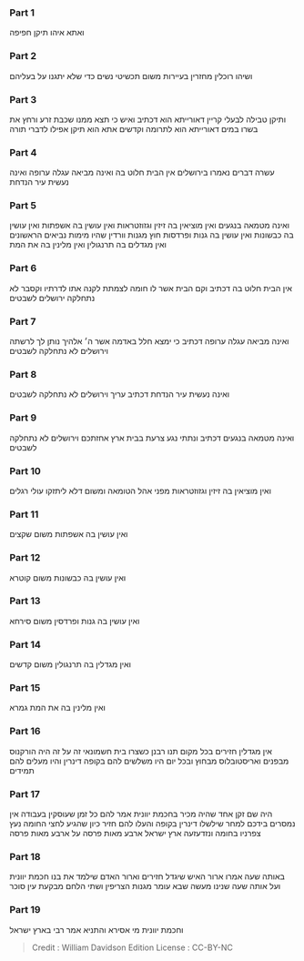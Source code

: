 
### Part 1
ואתא איהו תיקן חפיפה

### Part 2
ושיהו רוכלין מחזרין בעיירות משום תכשיטי נשים כדי שלא יתגנו על בעליהם

### Part 3
ותיקן טבילה לבעלי קריין דאורייתא הוא דכתיב ואיש כי תצא ממנו שכבת זרע ורחץ את בשרו במים דאורייתא הוא לתרומה וקדשים אתא הוא תיקן אפילו לדברי תורה

### Part 4
עשרה דברים נאמרו בירושלים אין הבית חלוט בה ואינה מביאה עגלה ערופה ואינה נעשית עיר הנדחת

### Part 5
ואינה מטמאה בנגעים ואין מוציאין בה זיזין וגזוזטראות ואין עושין בה אשפתות ואין עושין בה כבשונות ואין עושין בה גנות ופרדסות חוץ מגנות וורדין שהיו מימות נביאים הראשונים ואין מגדלים בה תרנגולין ואין מלינין בה את המת

### Part 6
אין הבית חלוט בה דכתיב וקם הבית אשר לו חומה לצמתת לקנה אתו לדרתיו וקסבר לא נתחלקה ירושלים לשבטים

### Part 7
ואינה מביאה עגלה ערופה דכתיב כי ימצא חלל באדמה אשר ה׳ אלהיך נותן לך לרשתה וירושלים לא נתחלקה לשבטים

### Part 8
ואינה נעשית עיר הנדחת דכתיב עריך וירושלים לא נתחלקה לשבטים

### Part 9
ואינה מטמאה בנגעים דכתיב ונתתי נגע צרעת בבית ארץ אחזתכם וירושלים לא נתחלקה לשבטים

### Part 10
ואין מוציאין בה זיזין וגזוזטראות מפני אהל הטומאה ומשום דלא ליתזקו עולי רגלים

### Part 11
ואין עושין בה אשפתות משום שקצים

### Part 12
ואין עושין בה כבשונות משום קוטרא

### Part 13
ואין עושין בה גנות ופרדסין משום סירחא

### Part 14
ואין מגדלין בה תרנגולין משום קדשים

### Part 15
ואין מלינין בה את המת גמרא

### Part 16
אין מגדלין חזירים בכל מקום תנו רבנן כשצרו בית חשמונאי זה על זה היה הורקנוס מבפנים ואריסטובלוס מבחוץ ובכל יום היו משלשים להם בקופה דינרין והיו מעלים להם תמידים

### Part 17
היה שם זקן אחד שהיה מכיר בחכמת יוונית אמר להם כל זמן שעוסקין בעבודה אין נמסרים בידכם למחר שילשלו דינרין בקופה והעלו להם חזיר כיון שהגיע לחצי החומה נעץ צפרניו בחומה ונזדעזעה ארץ ישראל ארבע מאות פרסה על ארבע מאות פרסה 

### Part 18
באותה שעה אמרו ארור האיש שיגדל חזירים וארור האדם שילמד את בנו חכמת יוונית ועל אותה שעה שנינו מעשה שבא עומר מגנות הצריפין ושתי הלחם מבקעת עין סוכר

### Part 19
וחכמת יוונית מי אסירא והתניא אמר רבי בארץ ישראל

>Credit : William Davidson Edition
>License : CC-BY-NC
